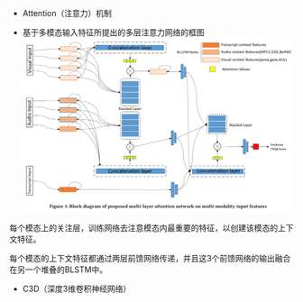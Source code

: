 - Attention（注意力）机制

- 基于多模态输入特征所提出的多层注意力网络的框图
![img](../imgs/fe993184-e1d0-11e9-81b4-2a2ae2dbcce4.png)

每个模态上的关注层，训练网络去注意模态内最重要的特征，以创建该模态的上下文特征。

每个模态的上下文特征都通过两层前馈网络传递，并且这3个前馈网络的输出融合在另一个堆叠的BLSTM中。

- C3D（深度3维卷积神经网络）
